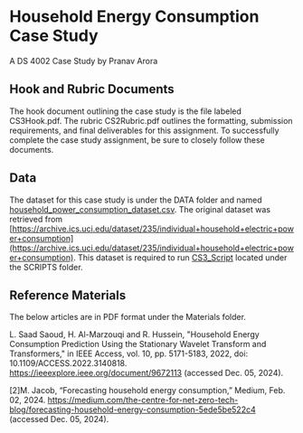 # Household Energy Consumption Case Study
A DS 4002 Case Study by Pranav Arora

## Hook and Rubric Documents
The hook document outlining the case study is the file labeled CS3Hook.pdf. The rubric CS2Rubric.pdf outlines the formatting, submission requirements, and final deliverables for this assignment. To successfully complete the case study assignment, be sure to closely follow these documents.

## Data
The dataset for this case study is under the DATA folder and named [household_power_consumption_dataset.csv](https://github.com/aub5uy/DS4002_CS3/blob/main/DATA/household_power_consumption_dataset.csv). The original dataset was retrieved from [https://archive.ics.uci.edu/dataset/235/individual+household+electric+power+consumption](https://archive.ics.uci.edu/dataset/235/individual+household+electric+power+consumption). This dataset is required to run [CS3_Script](https://github.com/aub5uy/DS4002_CS3/blob/main/Materials/CS3_Script.ipynb) located under the SCRIPTS folder.

## Reference Materials
The below articles are in PDF format under the Materials folder.

L. Saad Saoud, H. Al-Marzouqi and R. Hussein, "Household Energy Consumption Prediction Using the Stationary Wavelet Transform and Transformers," in IEEE Access, vol. 10, pp. 5171-5183, 2022, doi: 10.1109/ACCESS.2022.3140818. https://ieeexplore.ieee.org/document/9672113 (accessed Dec. 05, 2024).

[2]M. Jacob, “Forecasting household energy consumption,” Medium, Feb. 02, 2024. https://medium.com/the-centre-for-net-zero-tech-blog/forecasting-household-energy-consumption-5ede5be522c4 (accessed Dec. 05, 2024).
